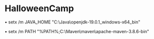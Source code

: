 # HalloweenCamp

• setx /m JAVA_HOME "C:\Java\openjdk-19.0.1_windows-x64_bin"

• setx /m PATH "%PATH%;C:\Maven\maven\apache-maven-3.8.6-bin"
